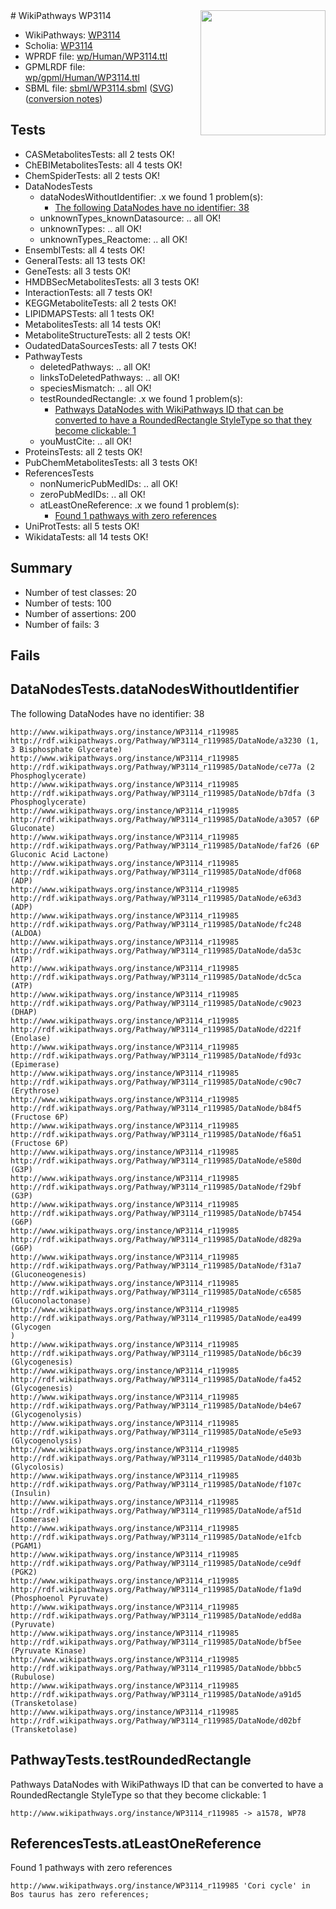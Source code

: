 <img style="float: right; width: 200px" src="../logo.png" />
# WikiPathways WP3114

* WikiPathways: [WP3114](https://identifiers.org/wikipathways:WP3114)
* Scholia: [WP3114](https://scholia.toolforge.org/wikipathways/WP3114)
* WPRDF file: [wp/Human/WP3114.ttl](../wp/Human/WP3114.ttl)
* GPMLRDF file: [wp/gpml/Human/WP3114.ttl](../wp/gpml/Human/WP3114.ttl)
* SBML file: [sbml/WP3114.sbml](../sbml/WP3114.sbml) ([SVG](../sbml/WP3114.svg)) ([conversion notes](../sbml/WP3114.txt))

## Tests
* CASMetabolitesTests: all 2 tests OK!
* ChEBIMetabolitesTests: all 4 tests OK!
* ChemSpiderTests: all 2 tests OK!
* DataNodesTests
    * dataNodesWithoutIdentifier: .x we found 1 problem(s):
        * [The following DataNodes have no identifier: 38](#8792c4d6)
    * unknownTypes_knownDatasource: .. all OK!
    * unknownTypes: .. all OK!
    * unknownTypes_Reactome: .. all OK!
* EnsemblTests: all 4 tests OK!
* GeneralTests: all 13 tests OK!
* GeneTests: all 3 tests OK!
* HMDBSecMetabolitesTests: all 3 tests OK!
* InteractionTests: all 7 tests OK!
* KEGGMetaboliteTests: all 2 tests OK!
* LIPIDMAPSTests: all 1 tests OK!
* MetabolitesTests: all 14 tests OK!
* MetaboliteStructureTests: all 2 tests OK!
* OudatedDataSourcesTests: all 7 tests OK!
* PathwayTests
    * deletedPathways: .. all OK!
    * linksToDeletedPathways: .. all OK!
    * speciesMismatch: .. all OK!
    * testRoundedRectangle: .x we found 1 problem(s):
        * [Pathways DataNodes with WikiPathways ID that can be converted to have a RoundedRectangle StyleType so that they become clickable: 1](#9fbad3cb)
    * youMustCite: .. all OK!
* ProteinsTests: all 2 tests OK!
* PubChemMetabolitesTests: all 3 tests OK!
* ReferencesTests
    * nonNumericPubMedIDs: .. all OK!
    * zeroPubMedIDs: .. all OK!
    * atLeastOneReference: .x we found 1 problem(s):
        * [Found 1 pathways with zero references](#35eb778e)
* UniProtTests: all 5 tests OK!
* WikidataTests: all 14 tests OK!


## Summary

* Number of test classes: 20
* Number of tests: 100
* Number of assertions: 200
* Number of fails: 3

## Fails

<a name="8792c4d6" />

## DataNodesTests.dataNodesWithoutIdentifier

The following DataNodes have no identifier: 38
```
http://www.wikipathways.org/instance/WP3114_r119985 http://rdf.wikipathways.org/Pathway/WP3114_r119985/DataNode/a3230 (1, 3 Bisphosphate Glycerate)
http://www.wikipathways.org/instance/WP3114_r119985 http://rdf.wikipathways.org/Pathway/WP3114_r119985/DataNode/ce77a (2 Phosphoglycerate)
http://www.wikipathways.org/instance/WP3114_r119985 http://rdf.wikipathways.org/Pathway/WP3114_r119985/DataNode/b7dfa (3 Phosphoglycerate)
http://www.wikipathways.org/instance/WP3114_r119985 http://rdf.wikipathways.org/Pathway/WP3114_r119985/DataNode/a3057 (6P Gluconate)
http://www.wikipathways.org/instance/WP3114_r119985 http://rdf.wikipathways.org/Pathway/WP3114_r119985/DataNode/faf26 (6P Gluconic Acid Lactone)
http://www.wikipathways.org/instance/WP3114_r119985 http://rdf.wikipathways.org/Pathway/WP3114_r119985/DataNode/df068 (ADP)
http://www.wikipathways.org/instance/WP3114_r119985 http://rdf.wikipathways.org/Pathway/WP3114_r119985/DataNode/e63d3 (ADP)
http://www.wikipathways.org/instance/WP3114_r119985 http://rdf.wikipathways.org/Pathway/WP3114_r119985/DataNode/fc248 (ALDOA)
http://www.wikipathways.org/instance/WP3114_r119985 http://rdf.wikipathways.org/Pathway/WP3114_r119985/DataNode/da53c (ATP)
http://www.wikipathways.org/instance/WP3114_r119985 http://rdf.wikipathways.org/Pathway/WP3114_r119985/DataNode/dc5ca (ATP)
http://www.wikipathways.org/instance/WP3114_r119985 http://rdf.wikipathways.org/Pathway/WP3114_r119985/DataNode/c9023 (DHAP)
http://www.wikipathways.org/instance/WP3114_r119985 http://rdf.wikipathways.org/Pathway/WP3114_r119985/DataNode/d221f (Enolase)
http://www.wikipathways.org/instance/WP3114_r119985 http://rdf.wikipathways.org/Pathway/WP3114_r119985/DataNode/fd93c (Epimerase)
http://www.wikipathways.org/instance/WP3114_r119985 http://rdf.wikipathways.org/Pathway/WP3114_r119985/DataNode/c90c7 (Erythrose)
http://www.wikipathways.org/instance/WP3114_r119985 http://rdf.wikipathways.org/Pathway/WP3114_r119985/DataNode/b84f5 (Fructose 6P)
http://www.wikipathways.org/instance/WP3114_r119985 http://rdf.wikipathways.org/Pathway/WP3114_r119985/DataNode/f6a51 (Fructose 6P)
http://www.wikipathways.org/instance/WP3114_r119985 http://rdf.wikipathways.org/Pathway/WP3114_r119985/DataNode/e580d (G3P)
http://www.wikipathways.org/instance/WP3114_r119985 http://rdf.wikipathways.org/Pathway/WP3114_r119985/DataNode/f29bf (G3P)
http://www.wikipathways.org/instance/WP3114_r119985 http://rdf.wikipathways.org/Pathway/WP3114_r119985/DataNode/b7454 (G6P)
http://www.wikipathways.org/instance/WP3114_r119985 http://rdf.wikipathways.org/Pathway/WP3114_r119985/DataNode/d829a (G6P)
http://www.wikipathways.org/instance/WP3114_r119985 http://rdf.wikipathways.org/Pathway/WP3114_r119985/DataNode/f31a7 (Gluconeogenesis)
http://www.wikipathways.org/instance/WP3114_r119985 http://rdf.wikipathways.org/Pathway/WP3114_r119985/DataNode/c6585 (Gluconolactonase)
http://www.wikipathways.org/instance/WP3114_r119985 http://rdf.wikipathways.org/Pathway/WP3114_r119985/DataNode/ea499 (Glycogen
)
http://www.wikipathways.org/instance/WP3114_r119985 http://rdf.wikipathways.org/Pathway/WP3114_r119985/DataNode/b6c39 (Glycogenesis)
http://www.wikipathways.org/instance/WP3114_r119985 http://rdf.wikipathways.org/Pathway/WP3114_r119985/DataNode/fa452 (Glycogenesis)
http://www.wikipathways.org/instance/WP3114_r119985 http://rdf.wikipathways.org/Pathway/WP3114_r119985/DataNode/b4e67 (Glycogenolysis)
http://www.wikipathways.org/instance/WP3114_r119985 http://rdf.wikipathways.org/Pathway/WP3114_r119985/DataNode/e5e93 (Glycogenolysis)
http://www.wikipathways.org/instance/WP3114_r119985 http://rdf.wikipathways.org/Pathway/WP3114_r119985/DataNode/d403b (Glycolosis)
http://www.wikipathways.org/instance/WP3114_r119985 http://rdf.wikipathways.org/Pathway/WP3114_r119985/DataNode/f107c (Insulin)
http://www.wikipathways.org/instance/WP3114_r119985 http://rdf.wikipathways.org/Pathway/WP3114_r119985/DataNode/af51d (Isomerase)
http://www.wikipathways.org/instance/WP3114_r119985 http://rdf.wikipathways.org/Pathway/WP3114_r119985/DataNode/e1fcb (PGAM1)
http://www.wikipathways.org/instance/WP3114_r119985 http://rdf.wikipathways.org/Pathway/WP3114_r119985/DataNode/ce9df (PGK2)
http://www.wikipathways.org/instance/WP3114_r119985 http://rdf.wikipathways.org/Pathway/WP3114_r119985/DataNode/f1a9d (Phosphoenol Pyruvate)
http://www.wikipathways.org/instance/WP3114_r119985 http://rdf.wikipathways.org/Pathway/WP3114_r119985/DataNode/edd8a (Pyruvate)
http://www.wikipathways.org/instance/WP3114_r119985 http://rdf.wikipathways.org/Pathway/WP3114_r119985/DataNode/bf5ee (Pyruvate Kinase)
http://www.wikipathways.org/instance/WP3114_r119985 http://rdf.wikipathways.org/Pathway/WP3114_r119985/DataNode/bbbc5 (Rubulose)
http://www.wikipathways.org/instance/WP3114_r119985 http://rdf.wikipathways.org/Pathway/WP3114_r119985/DataNode/a91d5 (Transketolase)
http://www.wikipathways.org/instance/WP3114_r119985 http://rdf.wikipathways.org/Pathway/WP3114_r119985/DataNode/d02bf (Transketolase)
```

<a name="9fbad3cb" />

## PathwayTests.testRoundedRectangle

Pathways DataNodes with WikiPathways ID that can be converted to have a RoundedRectangle StyleType so that they become clickable: 1
```
http://www.wikipathways.org/instance/WP3114_r119985 -> a1578, WP78
 ```

<a name="35eb778e" />

## ReferencesTests.atLeastOneReference

Found 1 pathways with zero references
```
http://www.wikipathways.org/instance/WP3114_r119985 'Cori cycle' in Bos taurus has zero references; 
```

